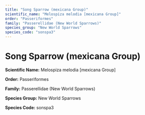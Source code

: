 ```yaml
---
title: "Song Sparrow (mexicana Group)"
scientific_name: "Melospiza melodia [mexicana Group]"
order: "Passeriformes"
family: "Passerellidae (New World Sparrows)"
species_group: "New World Sparrows"
species_code: "sonspa3"
---
```


# Song Sparrow (mexicana Group)

**Scientific Name:** Melospiza melodia [mexicana Group]

**Order:** Passeriformes

**Family:** Passerellidae (New World Sparrows)

**Species Group:** New World Sparrows

**Species Code:** sonspa3
